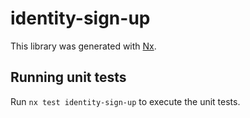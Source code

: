 # identity-sign-up

This library was generated with [Nx](https://nx.dev).

## Running unit tests

Run `nx test identity-sign-up` to execute the unit tests.
